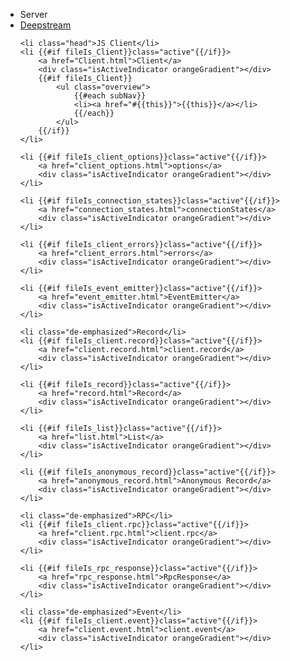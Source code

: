 <ul id="subnav">
	<li class="head first">Server</li>
	<li {{#if fileIs_Config}}class="active"{{/if}}>
		<a href="Deepstream.html">Deepstream</a>
		<div class="isActiveIndicator orangeGradient"></div>
	</li>


	<li class="head">JS Client</li>
	<li {{#if fileIs_Client}}class="active"{{/if}}>
		<a href="Client.html">Client</a>
		<div class="isActiveIndicator orangeGradient"></div>
		{{#if fileIs_Client}}
			<ul class="overview">
				{{#each subNav}}
				<li><a href="#{{this}}">{{this}}</a></li>
				{{/each}}
			</ul>
		{{/if}}
	</li>

	<li {{#if fileIs_client_options}}class="active"{{/if}}>
		<a href="client_options.html">options</a>
		<div class="isActiveIndicator orangeGradient"></div>
	</li>

	<li {{#if fileIs_connection_states}}class="active"{{/if}}>
		<a href="connection_states.html">connectionStates</a>
		<div class="isActiveIndicator orangeGradient"></div>
	</li>

	<li {{#if fileIs_client_errors}}class="active"{{/if}}>
		<a href="client_errors.html">errors</a>
		<div class="isActiveIndicator orangeGradient"></div>
	</li>

	<li {{#if fileIs_event_emitter}}class="active"{{/if}}>
		<a href="event_emitter.html">EventEmitter</a>
		<div class="isActiveIndicator orangeGradient"></div>
	</li>

	<li class="de-emphasized">Record</li>
	<li {{#if fileIs_client.record}}class="active"{{/if}}>
		<a href="client.record.html">client.record</a>
		<div class="isActiveIndicator orangeGradient"></div>
	</li>

	<li {{#if fileIs_record}}class="active"{{/if}}>
		<a href="record.html">Record</a>
		<div class="isActiveIndicator orangeGradient"></div>
	</li>

	<li {{#if fileIs_list}}class="active"{{/if}}>
		<a href="list.html">List</a>
		<div class="isActiveIndicator orangeGradient"></div>
	</li>

	<li {{#if fileIs_anonymous_record}}class="active"{{/if}}>
		<a href="anonymous_record.html">Anonymous Record</a>
		<div class="isActiveIndicator orangeGradient"></div>
	</li>

	<li class="de-emphasized">RPC</li>
	<li {{#if fileIs_client.rpc}}class="active"{{/if}}>
		<a href="client.rpc.html">client.rpc</a>
		<div class="isActiveIndicator orangeGradient"></div>
	</li>

	<li {{#if fileIs_rpc_response}}class="active"{{/if}}>
		<a href="rpc_response.html">RpcResponse</a>
		<div class="isActiveIndicator orangeGradient"></div>
	</li>

	<li class="de-emphasized">Event</li>
	<li {{#if fileIs_client.event}}class="active"{{/if}}>
		<a href="client.event.html">client.event</a>
		<div class="isActiveIndicator orangeGradient"></div>
	</li>
</ul>